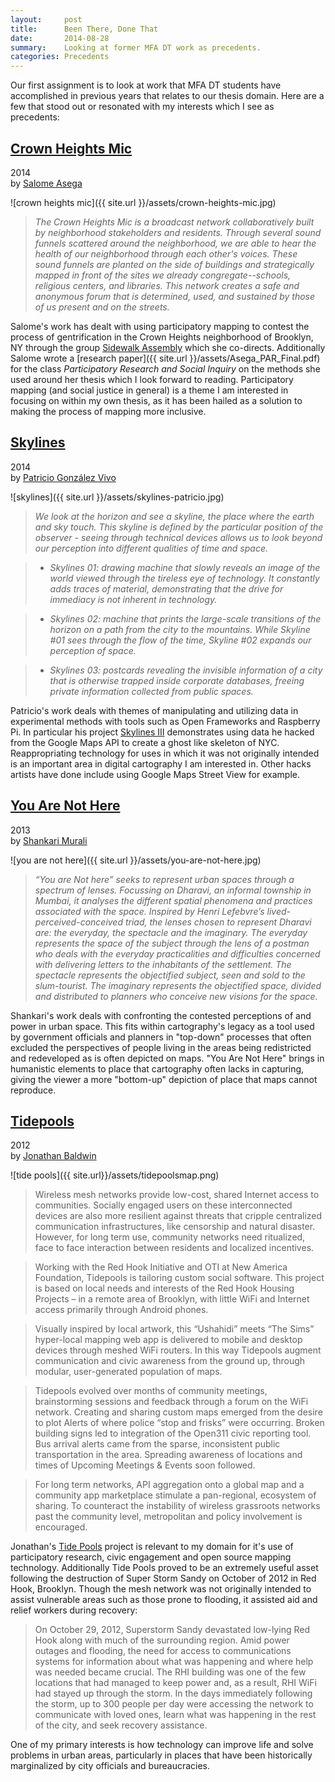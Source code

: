 ```yaml
---
layout:     post
title:      Been There, Done That
date:       2014-08-28 
summary:    Looking at former MFA DT work as precedents.
categories: Precedents
---
```


Our first assignment is to look at work that MFA DT students have accomplished in previous years that relates to our thesis domain. Here are a few that stood out or resonated with my interests which I see as precedents:

## [Crown Heights Mic](http://mfadt.parsons.edu/2014/project/crown-heights-mic)
2014  
by [Salome Asega](https://twitter.com/suhlomay)

![crown heights mic]({{ site.url }}/assets/crown-heights-mic.jpg)

> *The Crown Heights Mic is a broadcast network collaboratively built by neighborhood stakeholders and residents. Through several sound funnels scattered around the neighborhood, we are able to hear the health of our neighborhood through each other's voices. These sound funnels are planted on the side of buildings and strategically mapped in front of the sites we already congregate--schools, religious centers, and libraries. This network creates a safe and anonymous forum that is determined, used, and sustained by those of us present and on the streets.*

Salome's work has dealt with using participatory mapping to contest the process of gentrification in the Crown Heights neighborhood of Brooklyn, NY through the group [Sidewalk Assembly](http://sidewalkassembly.com/about) which she co-directs. Additionally Salome wrote a [research paper]({{ site.url }}/assets/Asega_PAR_Final.pdf) for the class *Participatory Research and Social Inquiry* on the  methods she used around her thesis which I look forward to reading. Participatory mapping (and social justice in general) is a theme I am interested in focusing on within my own thesis, as it has been hailed as a solution to making the process of mapping more inclusive.

## [Skylines](http://mfadt.parsons.edu/2014/project/skylines)
2014  
by [Patricio González Vivo](http://www.patriciogonzalezvivo.com/)

![skylines]({{ site.url }}/assets/skylines-patricio.jpg)

> *We look at the horizon and see a skyline, the place where the earth and sky touch. This skyline is defined by the particular position of the observer - seeing through technical devices allows us to look beyond our perception into different qualities of time and space.*  

> - *Skylines 01: drawing machine that slowly reveals an image of the world viewed through the tireless eye of technology. It constantly adds traces of material, demonstrating that the drive for immediacy is not inherent in technology.*  

> - *Skylines 02: machine that prints the large-scale transitions of the horizon on a path from the city to the mountains. While Skyline #01 sees through the flow of the time, Skyline #02 expands our perception of space.*  

> - *Skylines 03: postcards revealing the invisible information of a city that is otherwise trapped inside corporate databases, freeing private information collected from public spaces.*

Patricio's work deals with themes of manipulating and utilizing data in experimental methods with tools such as Open Frameworks and Raspberry Pi. In particular his project [Skylines III](https://vimeo.com/89982874) demonstrates using data he hacked from the Google Maps API to create a ghost like skeleton of NYC. Reappropriating technology for uses in which it was not originally intended is an important area in digital cartography I am interested in. Other hacks artists have done include using Google Maps Street View for example.

## [You Are Not Here](http://shankarimurali.com/1/)
2013  
by [Shankari Murali](http://shankarimurali.com/about/)

![you are not here]({{ site.url }}/assets/you-are-not-here.jpg)

> *“You are Not here” seeks to represent urban spaces through a spectrum of lenses. Focussing on Dharavi, an informal township in Mumbai, it analyses the different spatial phenomena and practices associated with the space. Inspired by Henri Lefebvre’s lived-perceived-conceived triad, the lenses chosen to represent Dharavi are: the everyday, the spectacle and the imaginary. The everyday represents the space of the subject through the lens of a postman who deals with the everyday practicalities and difficulties concerned with delivering letters to the inhabitants of the settlement. The spectacle represents the objectified subject, seen and sold to the slum-tourist. The imaginary represents the objectified space, divided and distributed to planners who conceive new visions for the space.*

Shankari's work deals with confronting the contested perceptions of and power in urban space. This fits within cartography's legacy as a tool used by government officials and planners in "top-down" processes that often excluded the perspectives of people living in the areas being redistricted and redeveloped as is often depicted on maps. "You Are Not Here" brings in humanistic elements to place that cartography often lacks in capturing, giving the viewer a more "bottom-up" depiction of place that maps cannot reproduce.

## [Tidepools](http://amt.parsons.edu/mfadt/thesis/2012/project/tidepools/)
2012  
by [Jonathan Baldwin](http://jrbaldwin.com/)  

![tide pools]({{ site.url}}/assets/tidepoolsmap.png)

> Wireless mesh networks provide low-cost, shared Internet access to communities. Socially engaged users on these interconnected devices are also more resilient against threats that cripple centralized communication infrastructures, like censorship and natural disaster. However, for long term use, community networks need ritualized, face to face interaction between residents and localized incentives.

> Working with the Red Hook Initiative and OTI at New America Foundation, Tidepools is tailoring custom social software. This project is based on local needs and interests of the Red Hook Housing Projects – in a remote area of Brooklyn, with little WiFi and Internet access primarily through Android phones.

> Visually inspired by local artwork, this “Ushahidi” meets “The Sims” hyper-local mapping web app is delivered to mobile and desktop devices through meshed WiFi routers. In this way Tidepools augment communication and civic awareness from the ground up, through modular, user-generated population of maps.

> Tidepools evolved over months of community meetings, brainstorming sessions and feedback through a forum on the WiFi network. Creating and sharing custom maps emerged from the desire to plot Alerts of where police “stop and frisks” were occurring. Broken building signs led to integration of the Open311 civic reporting tool. Bus arrival alerts came from the sparse, inconsistent public transportation in the area. Spreading awareness of locations and times of Upcoming Meetings & Events soon followed.

> For long term networks, API aggregation onto a global map and a community app marketplace stimulate a pan-regional, ecosystem of sharing. To counteract the instability of wireless grassroots networks past the community level, metropolitan and policy involvement is encouraged.

Jonathan's [Tide Pools](http://tidepools.co/) project is relevant to my domain for it's use of participatory research, civic engagement and open source mapping technology. Additionally Tide Pools proved to be an extremely useful asset following the destruction of Super Storm Sandy on October of 2012 in Red Hook, Brooklyn. Though the mesh network was not originally intended to assist vulnerable areas such as those prone to flooding, it assisted aid and relief workers during recovery:

> On October 29, 2012, Superstorm Sandy devastated low-lying Red Hook along with 
much of the surrounding region. Amid power outages and flooding, the need for access 
to communications systems for information about what was happening and where help 
was needed became crucial. The RHI building was one of the few locations that had 
managed to keep power and, as a result, RHI WiFi had stayed up through the storm. In 
the days immediately following the storm, up to 300 people per day were accessing the 
network to communicate with loved ones, learn what was happening in the rest of the 
city, and seek recovery assistance.

 One of my primary interests is how technology can improve life and solve problems in urban areas, particularly in places that have been historically marginalized by city officials and bureaucracies.
